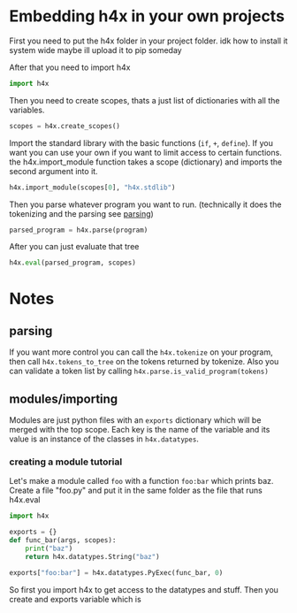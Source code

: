 # Embedding h4x in your own projects

First you need to put the h4x folder in your project folder.
idk how to install it system wide maybe ill upload it to pip someday

After that you need to import h4x
```python
import h4x
```

Then you need to create scopes, thats a just list of dictionaries with all the variables.
```python
scopes = h4x.create_scopes()
```

Import the standard library with the basic functions (`if`, `+`, `define`).
If you want you can use your own if you want to limit access to certain functions.
the h4x.import_module function takes a scope (dictionary) and imports the second argument into it.
```python
h4x.import_module(scopes[0], "h4x.stdlib")
```

Then you parse whatever program you want to run. (technically it does the tokenizing and the parsing see [parsing](#parsing))
```python
parsed_program = h4x.parse(program)
```

After you can just evaluate that tree
```python
h4x.eval(parsed_program, scopes)
```

# Notes

## parsing

If you want more control you can call the `h4x.tokenize` on your program, then call `h4x.tokens_to_tree` on the tokens returned by tokenize.
Also you can validate a token list by calling `h4x.parse.is_valid_program(tokens)`

## modules/importing

Modules are just python files with an `exports` dictionary which will be merged with the top scope.
Each key is the name of the variable and its value is an instance of the classes in `h4x.datatypes`. 


### creating a module tutorial
Let's make a module called `foo` with a function `foo:bar` which prints baz.
Create a file "foo.py" and put it in the same folder as the file that runs h4x.eval
```python
import h4x

exports = {}
def func_bar(args, scopes):
	print("baz")
	return h4x.datatypes.String("baz")

exports["foo:bar"] = h4x.datatypes.PyExec(func_bar, 0)
```
So first you import h4x to get access to the datatypes and stuff.
Then you create and exports variable which is 